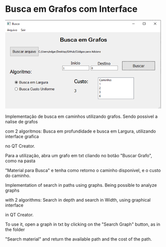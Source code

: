 # Busca em Grafos com Interface

![Imagem](Print.png)

Implementação de busca em caminhos utilizando grafos. Sendo possivel a nalise de grafos

com 2 algoritmos: Busca em profundidade e busca em Largura, utilizando interface grafica

no QT Creator.

Para a utilização, abra um grafo em txt cliando no botão "Buscar Grafo", como na pasta 

"Material para Busca" e tenha como retorno o caminho disponivel, e o custo do caminho.





Implementation of search in paths using graphs. Being possible to analyze graphs

with 2 algorithms: Search in depth and search in Width, using graphical interface

in QT Creator.

To use it, open a graph in txt by clicking on the "Search Graph" button, as in the folder

"Search material" and return the available path and the cost of the path.

